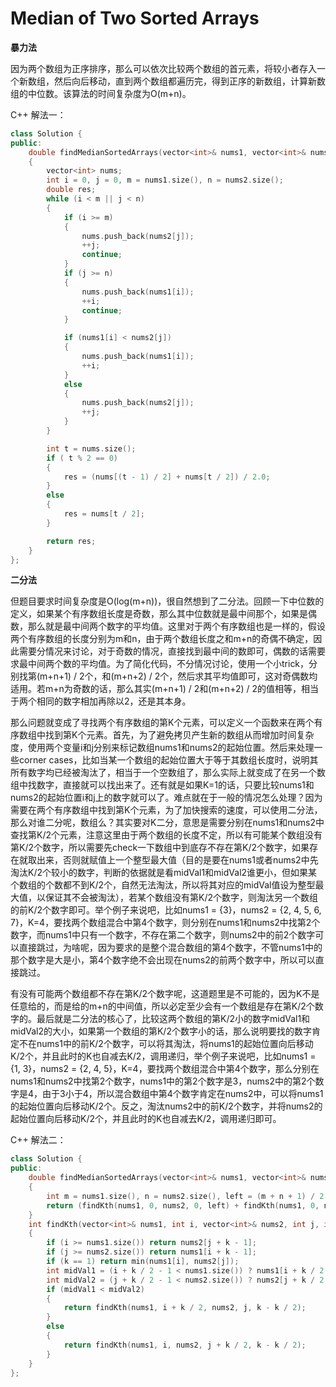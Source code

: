 # Median of Two Sorted Arrays

**暴力法**

因为两个数组为正序排序，那么可以依次比较两个数组的首元素，将较小者存入一个新数组，然后向后移动，直到两个数组都遍历完，得到正序的新数组，计算新数组的中位数。该算法的时间复杂度为O(m+n)。

C++ 解法一：

```c++
class Solution {
public:
    double findMedianSortedArrays(vector<int>& nums1, vector<int>& nums2)
    {
        vector<int> nums;
        int i = 0, j = 0, m = nums1.size(), n = nums2.size();
        double res;
        while (i < m || j < n)
        {
            if (i >= m)
            {
                nums.push_back(nums2[j]);
                ++j;
                continue;
            }
            if (j >= n)
            {
                nums.push_back(nums1[i]);
                ++i;
                continue;
            }

            if (nums1[i] < nums2[j])
            {
                nums.push_back(nums1[i]);
                ++i;
            }
            else
            {
                nums.push_back(nums2[j]);
                ++j;
            }
        }

        int t = nums.size();
        if ( t % 2 == 0)
        {
            res = (nums[(t - 1) / 2] + nums[t / 2]) / 2.0;
        }
        else
        {
            res = nums[t / 2];
        }

        return res;
    }
};
```
**二分法**

但题目要求时间复杂度是O(log(m+n))，很自然想到了二分法。回顾一下中位数的定义，如果某个有序数组长度是奇数，那么其中位数就是最中间那个，如果是偶数，那么就是最中间两个数字的平均值。这里对于两个有序数组也是一样的，假设两个有序数组的长度分别为m和n，由于两个数组长度之和m+n的奇偶不确定，因此需要分情况来讨论，对于奇数的情况，直接找到最中间的数即可，偶数的话需要求最中间两个数的平均值。为了简化代码，不分情况讨论，使用一个小trick，分别找第(m+n+1) / 2个，和(m+n+2) / 2个，然后求其平均值即可，这对奇偶数均适用。若m+n为奇数的话，那么其实(m+n+1) / 2和(m+n+2) / 2的值相等，相当于两个相同的数字相加再除以2，还是其本身。

那么问题就变成了寻找两个有序数组的第K个元素，可以定义一个函数来在两个有序数组中找到第K个元素。首先，为了避免拷贝产生新的数组从而增加时间复杂度，使用两个变量i和j分别来标记数组nums1和nums2的起始位置。然后来处理一些corner cases，比如当某一个数组的起始位置大于等于其数组长度时，说明其所有数字均已经被淘汰了，相当于一个空数组了，那么实际上就变成了在另一个数组中找数字，直接就可以找出来了。还有就是如果K=1的话，只要比较nums1和nums2的起始位置i和j上的数字就可以了。难点就在于一般的情况怎么处理？因为需要在两个有序数组中找到第K个元素，为了加快搜索的速度，可以使用二分法，那么对谁二分呢，数组么？其实要对K二分，意思是需要分别在nums1和nums2中查找第K/2个元素，注意这里由于两个数组的长度不定，所以有可能某个数组没有第K/2个数字，所以需要先check一下数组中到底存不存在第K/2个数字，如果存在就取出来，否则就赋值上一个整型最大值（目的是要在nums1或者nums2中先淘汰K/2个较小的数字，判断的依据就是看midVal1和midVal2谁更小，但如果某个数组的个数都不到K/2个，自然无法淘汰，所以将其对应的midVal值设为整型最大值，以保证其不会被淘汰），若某个数组没有第K/2个数字，则淘汰另一个数组的前K/2个数字即可。举个例子来说吧，比如nums1 = {3}，nums2 = {2, 4, 5, 6, 7}，K=4，要找两个数组混合中第4个数字，则分别在nums1和nums2中找第2个数字，而nums1中只有一个数字，不存在第二个数字，则nums2中的前2个数字可以直接跳过，为啥呢，因为要求的是整个混合数组的第4个数字，不管nums1中的那个数字是大是小，第4个数字绝不会出现在nums2的前两个数字中，所以可以直接跳过。

有没有可能两个数组都不存在第K/2个数字呢，这道题里是不可能的，因为K不是任意给的，而是给的m+n的中间值，所以必定至少会有一个数组是存在第K/2个数字的。最后就是二分法的核心了，比较这两个数组的第K/2小的数字midVal1和midVal2的大小，如果第一个数组的第K/2个数字小的话，那么说明要找的数字肯定不在nums1中的前K/2个数字，可以将其淘汰，将nums1的起始位置向后移动K/2个，并且此时的K也自减去K/2，调用递归，举个例子来说吧，比如nums1 = {1, 3}，nums2 = {2, 4, 5}，K=4，要找两个数组混合中第4个数字，那么分别在nums1和nums2中找第2个数字，nums1中的第2个数字是3，nums2中的第2个数字是4，由于3小于4，所以混合数组中第4个数字肯定在nums2中，可以将nums1的起始位置向后移动K/2个。反之，淘汰nums2中的前K/2个数字，并将nums2的起始位置向后移动K/2个，并且此时的K也自减去K/2，调用递归即可。

C++ 解法二：

```c++
class Solution {
public:
    double findMedianSortedArrays(vector<int>& nums1, vector<int>& nums2) 
    {
        int m = nums1.size(), n = nums2.size(), left = (m + n + 1) / 2, right = (m + n + 2) / 2;
        return (findKth(nums1, 0, nums2, 0, left) + findKth(nums1, 0, nums2, 0, right)) / 2.0;
    }
    int findKth(vector<int>& nums1, int i, vector<int>& nums2, int j, int k) 
    {
        if (i >= nums1.size()) return nums2[j + k - 1];
        if (j >= nums2.size()) return nums1[i + k - 1];
        if (k == 1) return min(nums1[i], nums2[j]);
        int midVal1 = (i + k / 2 - 1 < nums1.size()) ? nums1[i + k / 2 - 1] : INT_MAX;
        int midVal2 = (j + k / 2 - 1 < nums2.size()) ? nums2[j + k / 2 - 1] : INT_MAX;
        if (midVal1 < midVal2) 
        {
            return findKth(nums1, i + k / 2, nums2, j, k - k / 2);
        }
        else 
        {
            return findKth(nums1, i, nums2, j + k / 2, k - k / 2);
        }
    }
};
```

